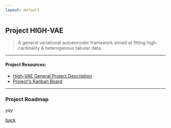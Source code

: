 ```yaml
---
layout: default
---
```


## Project HIGH-VAE

> A general variational autoencoder framework aimed at fitting high-cardinality & heterogenous tabular data.
  
  
  


* * *    


#### Project Resources:

*   [High-VAE General Project Description](https://kod5kod.github.io/PhDev/pages/HighVAE_general.pdf)
*   [Project's Kanban Board](https://github.com/kod5kod/HighVAE/projects/1)
    





* * *  


### Project Roadmap


_yay_

[back](../)
